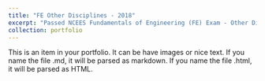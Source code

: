 ```yaml
---
title: "FE Other Disciplines - 2018"
excerpt: "Passed NCEES Fundamentals of Engineering (FE) Exam - Other Disciplines. <br>Texas, USA<br/><img src='/images/500x300.png'>"
collection: portfolio
---
```


This is an item in your portfolio. It can be have images or nice text. If you name the file .md, it will be parsed as markdown. If you name the file .html, it will be parsed as HTML. 
